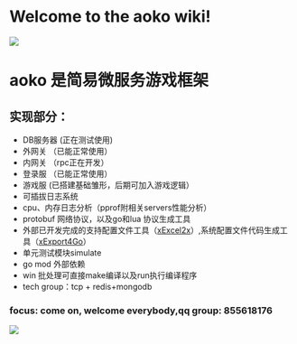 # Welcome to the aoko wiki!

![](https://i.imgur.com/OUFzKJB.jpg)

# aoko 是简易微服务游戏框架

## 实现部分：
 - DB服务器 (正在测试使用)
 - 外网关 （已能正常使用）
 - 内网关 （rpc正在开发）
 - 登录服 （已能正常使用）
 - 游戏服  (已搭建基础雏形，后期可加入游戏逻辑）
 - 可插拔日志系统
 - cpu、内存日志分析（pprof附相关servers性能分析）
 - protobuf 网络协议，以及go和lua 协议生成工具
 - 外部已开发完成的支持配置文件工具（[xExcel2x](https://github.com/Peakchen/xExcel2x "xExcel2x")）,系统配置文件代码生成工具（[xExport4Go](https://github.com/Peakchen/xExport4Go "xExport4Go")）
 - 单元测试模块simulate
 - go mod 外部依赖
 - win 批处理可直接make编译以及run执行编译程序
 - tech group：tcp + redis+mongodb


### focus: come on, welcome everybody,qq group: 855618176

![](https://github.com/Peakchen/aoko/blob/master/src/note/pic/qq_group.png)

